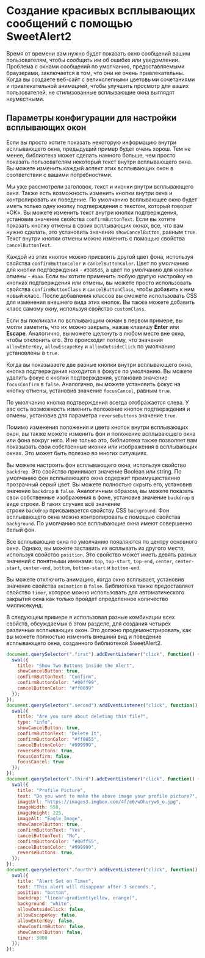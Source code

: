 
# Создание красивых всплывающих сообщений с помощью SweetAlert2

Время от времени вам нужно будет показать окно сообщений вашим пользователям, чтобы сообщить им об ошибке или уведомлении. Проблема с окнами сообщений по умолчанию, предоставляемыми браузерами, заключается в том, что они не очень привлекательны. Когда вы создаете веб-сайт с великолепными цветовыми сочетаниями и привлекательной анимацией, чтобы улучшить просмотр для ваших пользователей, не стилизованные всплывающие окна выглядят неуместными.


## Параметры конфигурации для настройки всплывающих окон

Если вы просто хотите показать некоторую информацию внутри всплывающего окна, предыдущий пример будет очень хорош. Тем не менее, библиотека может сделать намного больше, чем просто показать пользователям некоторый текст внутри всплывающего окна. Вы можете изменить каждый аспект этих всплывающих окон в соответствии с вашими потребностями.

Мы уже рассмотрели заголовок, текст и иконки внутри всплывающего окна. Также есть возможность изменить кнопки внутри окна и контролировать их поведение. По умолчанию всплывающее окно будет иметь только одну кнопку подтверждения с текстом, который говорит «ОК». Вы можете изменить текст внутри кнопки подтверждения, установив значение свойства `confirmButtonText`. Если вы хотите показать кнопку отмены в своих всплывающих окнах, все, что вам нужно сделать, это установить значение `showCancelButton`, равным `true`. Текст внутри кнопки отмены можно изменить с помощью свойства `cancelButtonText`.

Каждой из этих кнопок можно присвоить другой цвет фона, используя свойства `confirmButtonColor` и `cancelButtonColor`. Цвет по умолчанию для кнопки подтверждения - `#3085d6`, а цвет по умолчанию для кнопки отмены - `#aaa`. Если вы хотите применить любую другую настройку на кнопках подтверждения или отмены, вы можете просто использовать свойства `confirmButtonClass` и `cancelButtonClass`, чтобы добавить к ним новый класс. После добавления классов вы сможете использовать CSS для изменения внешнего вида этих кнопок. Вы также можете добавить класс самому окну, используя свойство `customClass`.

Если вы покликали по всплывающим окнам в первом примере, вы могли заметить, что их можно закрыть, нажав клавишу **Enter** или **Escape**. Аналогично, вы можете щелкнуть в любом месте вне окна, чтобы отклонить его. Это происходит потому, что значения `allowEnterKey`, `allowEscapeKey` и `allowOutsideClick` по умолчанию установлены в `true`.

Когда вы показываете две разные кнопки внутри всплывающего окна, кнопка подтверждения находится в фокусе по умолчанию. Вы можете удалить фокус с кнопки подтверждения, установив значение `focusConfirm` в `false`. Аналогично, вы можете установить фокус на кнопку отмены, установив значение `focusCancel`, равным `true`.

По умолчанию кнопка подтверждения всегда отображается слева. У вас есть возможность изменить положение кнопок подтверждения и отмены, установив для параметра `reverseButtons` значение `true`.

Помимо изменения положения и цвета кнопок внутри всплывающих окон, вы также можете изменить фон и положение всплывающего окна или фона вокруг него. И не только это, библиотека также позволяет вам показывать свои собственные иконки или изображения в всплывающих окнах. Это может быть полезно во многих ситуациях.

Вы можете настроить фон всплывающего окна, используя свойство `backdrop`. Это свойство принимает значение Boolean или string. По умолчанию фон всплывающего окна содержит преимущественно прозрачный серый цвет. Вы можете полностью скрыть его, установив значение `backdrop` в `false`. Аналогичным образом, вы можете показать свои собственные изображения в фоне, установив значение `backdrop` в виде строки. В таких случаях всё значение строки `backdrop` присваивается свойству CSS `background`. Фон всплывающего окна можно контролировать с помощью свойства `background`. По умолчанию все всплывающие окна имеют совершенно белый фон.

Все всплывающие окна по умолчанию появляются по центру основного окна. Однако, вы можете заставить их всплывать из другого места, используя свойство `position`. Это свойство может иметь девять разных значений с понятными именами: `top`, `top-start`, `top-end`, `center`, `center-start`, `center-end`, `bottom`, `bottom-start` и `bottom-end`.

Вы можете отключить анимацию, когда окно всплывает, установив значение свойства `animation` в `false`. Библиотека также предоставляет свойство `timer`, которое можно использовать для автоматического закрытия окна как только пройдет определенное количество миллисекунд.

В следующем примере я использовал разные комбинации всех свойств, обсуждаемых в этом разделе, для создания четырех различных всплывающих окон. Это должно продемонстрировать, как вы можете полностью изменить внешний вид и поведение всплывающего окна, созданного библиотекой SweetAlert2.

```js
document.querySelector(".first").addEventListener("click", function() {
  swal({
    title: "Show Two Buttons Inside the Alert",
    showCancelButton: true,
    confirmButtonText: "Confirm",
    confirmButtonColor: "#00ff99",
    cancelButtonColor: "#ff0099"
  });
});
document.querySelector(".second").addEventListener("click", function() {
  swal({
    title: "Are you sure about deleting this file?",
    type: "info",
    showCancelButton: true,
    confirmButtonText: "Delete It",
    confirmButtonColor: "#ff0055",
    cancelButtonColor: "#999999",
    reverseButtons: true,
    focusConfirm: false,
    focusCancel: true
  });
});
document.querySelector(".third").addEventListener("click", function() {
  swal({
    title: "Profile Picture",
    text: "Do you want to make the above image your profile picture?",
    imageUrl: "https://images3.imgbox.com/4f/e6/wOhuryw6_o.jpg",
    imageWidth: 550,
    imageHeight: 225,
    imageAlt: "Eagle Image",
    showCancelButton: true,
    confirmButtonText: "Yes",
    cancelButtonText: "No",
    confirmButtonColor: "#00ff55",
    cancelButtonColor: "#999999",
    reverseButtons: true,
  });
});
document.querySelector(".fourth").addEventListener("click", function() {
  swal({
    title: "Alert Set on Timer",
    text: "This alert will disappear after 3 seconds.",
    position: "bottom",
    backdrop: "linear-gradient(yellow, orange)",
    background: "white",
    allowOutsideClick: false,
    allowEscapeKey: false,
    allowEnterKey: false,
    showConfirmButton: false,
    showCancelButton: false,
    timer: 3000
  });
});
```
